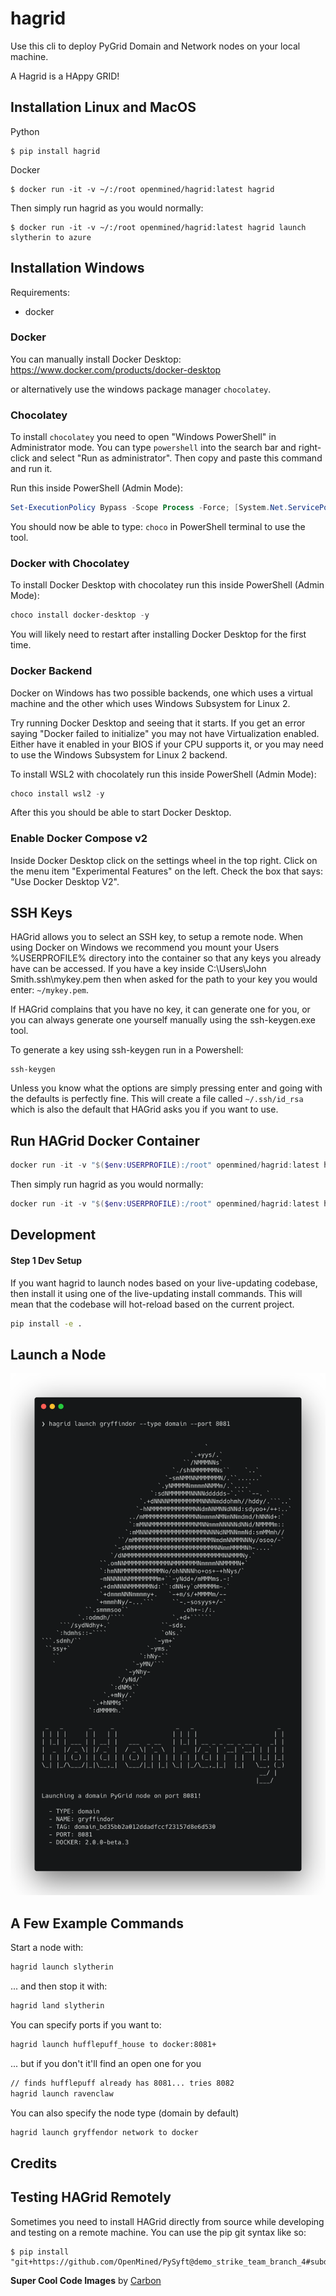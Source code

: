 # hagrid

Use this cli to deploy PyGrid Domain and Network nodes on your local machine.

A Hagrid is a HAppy GRID!

## Installation Linux and MacOS

Python

```
$ pip install hagrid
```

Docker

```
$ docker run -it -v ~/:/root openmined/hagrid:latest hagrid
```

Then simply run hagrid as you would normally:

```
$ docker run -it -v ~/:/root openmined/hagrid:latest hagrid launch slytherin to azure
```

## Installation Windows

Requirements:

- docker

### Docker

You can manually install Docker Desktop: https://www.docker.com/products/docker-desktop

or alternatively use the windows package manager `chocolatey`.

### Chocolatey

To install `chocolatey` you need to open "Windows PowerShell" in Administrator mode.
You can type `powershell` into the search bar and right-click and select "Run as administrator".
Then copy and paste this command and run it.

Run this inside PowerShell (Admin Mode):

```powershell
Set-ExecutionPolicy Bypass -Scope Process -Force; [System.Net.ServicePointManager]::SecurityProtocol = [System.Net.ServicePointManager]::SecurityProtocol -bor 3072; iex ((New-Object System.Net.WebClient).DownloadString('https://chocolatey.org/install.ps1'))
```

You should now be able to type: `choco` in PowerShell terminal to use the tool.

### Docker with Chocolatey

To install Docker Desktop with chocolatey run this inside PowerShell (Admin Mode):

```powershell
choco install docker-desktop -y
```

You will likely need to restart after installing Docker Desktop for the first time.

### Docker Backend

Docker on Windows has two possible backends, one which uses a virtual machine and the other which uses Windows Subsystem for Linux 2.

Try running Docker Desktop and seeing that it starts.
If you get an error saying "Docker failed to initialize" you may not have Virtualization enabled.
Either have it enabled in your BIOS if your CPU supports it, or you may need to use the Windows Subsystem for Linux 2 backend.

To install WSL2 with chocolately run this inside PowerShell (Admin Mode):

```powershell
choco install wsl2 -y
```

After this you should be able to start Docker Desktop.

### Enable Docker Compose v2

Inside Docker Desktop click on the settings wheel in the top right.
Click on the menu item "Experimental Features" on the left.
Check the box that says: "Use Docker Desktop V2".

## SSH Keys

HAGrid allows you to select an SSH key, to setup a remote node. When using Docker on Windows we recommend you mount your Users %USERPROFILE% directory into the container so that any keys you already have can be accessed. If you have a key inside C:\Users\John Smith\.ssh\mykey.pem then when asked for the path to your key you would enter: `~/mykey.pem`.

If HAGrid complains that you have no key, it can generate one for you, or you can always generate one yourself manually using the ssh-keygen.exe tool.

To generate a key using ssh-keygen run in a Powershell:

```
ssh-keygen
```

Unless you know what the options are simply pressing enter and going with the defaults is perfectly fine. This will create a file called `~/.ssh/id_rsa` which is also the default that HAGrid asks you if you want to use.

## Run HAGrid Docker Container

```powershell
docker run -it -v "$($env:USERPROFILE):/root" openmined/hagrid:latest hagrid
```

Then simply run hagrid as you would normally:

```powershell
docker run -it -v "$($env:USERPROFILE):/root" openmined/hagrid:latest hagrid launch slytherin to azure
```

## Development

#### Step 1 Dev Setup

If you want hagrid to launch nodes based on your live-updating codebase, then install it using one of the live-updating install commands. This will mean that the codebase will hot-reload based on the current project.

```bash
pip install -e .
```

## Launch a Node

![alt text](cli2.png)

## A Few Example Commands

Start a node with:

```bash
hagrid launch slytherin
```

... and then stop it with:

```bash
hagrid land slytherin
```

You can specify ports if you want to:

```bash
hagrid launch hufflepuff_house to docker:8081+
```

... but if you don't it'll find an open one for you

```bash
// finds hufflepuff already has 8081... tries 8082
hagrid launch ravenclaw
```

You can also specify the node type (domain by default)

```bash
hagrid launch gryffendor network to docker
```

## Credits

## Testing HAGrid Remotely

Sometimes you need to install HAGrid directly from source while developing and testing on a remote machine. You can use the pip git syntax like so:

```
$ pip install "git+https://github.com/OpenMined/PySyft@demo_strike_team_branch_4#subdirectory=packages/hagrid"
```

**Super Cool Code Images** by [Carbon](https://carbon.now.sh/)
